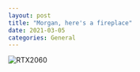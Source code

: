 ```yaml
---
layout: post
title: "Morgan, here's a fireplace"
date: 2021-03-05
categories: General
---
```

![RTX2060]({{site.url}}/assets/img/fireplace.jpg)